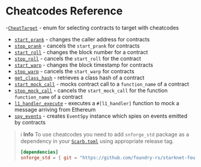 # Cheatcodes Reference

-[`CheatTarget`](cheatcodes/cheat_target.md) - enum for selecting contracts to target with cheatcodes
- [`start_prank`](cheatcodes/start_prank.md) - changes the caller address for contracts
- [`stop_prank`](cheatcodes/stop_prank.md) - cancels the `start_prank` for contracts
- [`start_roll`](cheatcodes/start_roll.md) - changes the block number for a contract
- [`stop_roll`](cheatcodes/stop_roll.md) - cancels the `start_roll` for the contract
- [`start_warp`](cheatcodes/start_warp.md) - changes the block timestamp for contracts
- [`stop_warp`](cheatcodes/stop_warp.md) - cancels the `start_warp` for contracts
- [`get_class_hash`](cheatcodes/get_class_hash.md) - retrieves a class hash of a contract
- [`start_mock_call`](cheatcodes/start_mock_call.md) - mocks contract call to a `function_name` of a contract
- [`stop_mock_call`](cheatcodes/stop_mock_call.md) - cancels the `start_mock_call` for the function `function_name` of a contract
- [`l1_handler_execute`](cheatcodes/l1_handler_execute.md) - executes a `#[l1_handler]` function to mock a message arriving from Ethereum
- [`spy_events`](cheatcodes/spy_events.md) - creates `EventSpy` instance which spies on events emitted by contracts

> ℹ️ **Info**
> To use cheatcodes you need to add `snforge_std` package as a dependency in
> your [`Scarb.toml`](https://docs.swmansion.com/scarb/docs/guides/dependencies.html#adding-a-dependency)
> using appropriate release tag.
>
> ```toml
> [dependencies]
> snforge_std = { git = "https://github.com/foundry-rs/starknet-foundry.git", tag = "v0.7.1" }
> ```
